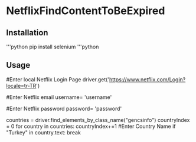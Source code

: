 # NetflixFindContentToBeExpired

## Installation
'''python
pip install selenium
'''python
## Usage
#Enter local Netflix Login Page
driver.get('https://www.netflix.com/Login?locale=tr-TR') 

#Enter Netflix email
username= 'username'  

#Enter Netflix password
password= 'password' 

countries = driver.find_elements_by_class_name("gencsinfo")
countryIndex = 0
for country in countries:
    countryIndex+=1
    #Enter Country Name
    if "Turkey" in country.text: 
        break
